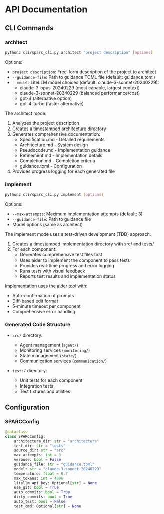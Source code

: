 # API Documentation

## CLI Commands

### architect
```bash
python3 cli/sparc_cli.py architect "project description" [options]
```

Options:
- `project description`: Free-form description of the project to architect
- `--guidance-file`: Path to guidance TOML file (default: guidance.toml)
- `--model`: LiteLLM model choices (default: claude-3-sonnet-20240229):
  - claude-3-opus-20240229 (most capable, largest context)
  - claude-3-sonnet-20240229 (balanced performance/cost)
  - gpt-4 (alternative option)
  - gpt-4-turbo (faster alternative)

The architect mode:
1. Analyzes the project description
2. Creates a timestamped architecture directory
3. Generates comprehensive documentation:
   - Specification.md - Detailed requirements
   - Architecture.md - System design
   - Pseudocode.md - Implementation guidance
   - Refinement.md - Implementation details
   - Completion.md - Completion criteria
   - guidance.toml - Configuration
4. Provides progress logging for each generated file

### implement
```bash
python3 cli/sparc_cli.py implement [options]
```

Options:
- `--max-attempts`: Maximum implementation attempts (default: 3)
- `--guidance-file`: Path to guidance file
- Model options (same as architect)

The implement mode uses a test-driven development (TDD) approach:
1. Creates a timestamped implementation directory with src/ and tests/
2. For each component:
   - Generates comprehensive test files first
   - Uses aider to implement the component to pass tests
   - Provides real-time progress and error logging
   - Runs tests with visual feedback
   - Reports test results and implementation status

Implementation uses the aider tool with:
- Auto-confirmation of prompts
- Diff-based edit format
- 5-minute timeout per component
- Comprehensive error handling

### Generated Code Structure
- `src/` directory:
  - Agent management (`agent/`)
  - Monitoring services (`monitoring/`)
  - State management (`state/`)
  - Communication services (`communication/`)
  
- `tests/` directory:
  - Unit tests for each component
  - Integration tests
  - Test fixtures and utilities

## Configuration

### SPARCConfig
```python
@dataclass
class SPARCConfig:
    architecture_dir: str = "architecture"
    test_dir: str = "tests"
    source_dir: str = "src"
    max_attempts: int = 3
    verbose: bool = False
    guidance_file: str = "guidance.toml"
    model: str = "claude-3-sonnet-20240229"
    temperature: float = 0.7
    max_tokens: int = 4096
    litellm_api_key: Optional[str] = None
    use_git: bool = True
    auto_commits: bool = True
    dirty_commits: bool = True
    auto_test: bool = False
    test_cmd: Optional[str] = None
```
